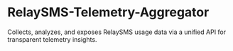 # RelaySMS-Telemetry-Aggregator
Collects, analyzes, and exposes RelaySMS usage data via a unified API for transparent telemetry insights.
